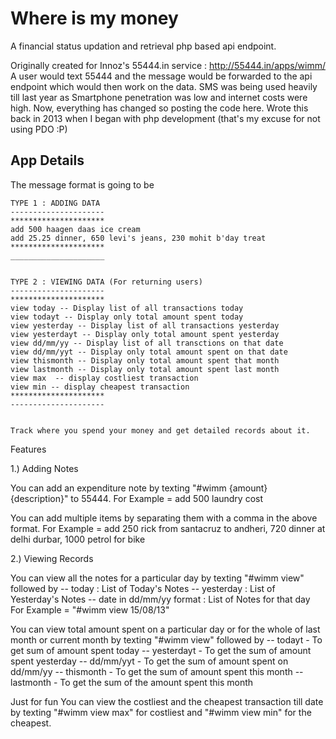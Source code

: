 # Where is my money
A financial status updation and retrieval php based api endpoint.

Originally created for Innoz's 55444.in service : http://55444.in/apps/wimm/
A user would text 55444 and the message would be forwarded to the api endpoint which would then work on the data. 
SMS was being used heavily till last year as Smartphone penetration was low and internet costs were high. Now, everything has changed so posting the code here.
Wrote this back in 2013 when I began with php development (that's my excuse for not using PDO :P)

## App Details

The message format is going to be 

	TYPE 1 : ADDING DATA
	---------------------
	*********************
	add 500 haagen daas ice cream
	add 25.25 dinner, 650 levi's jeans, 230 mohit b'day treat
	*********************
	_____________________


	TYPE 2 : VIEWING DATA (For returning users)
	---------------------
	*********************
	view today -- Display list of all transactions today
	view todayt -- Display only total amount spent today
	view yesterday -- Display list of all transactions yesterday
	view yesterdayt -- Display only total amount spent yesterday
	view dd/mm/yy -- Display list of all transctions on that date
	view dd/mm/yyt -- Display only total amount spent on that date
	view thismonth -- Display only total amount spent that month
	view lastmonth -- Display only total amount spent last month
	view max  -- display costliest transaction
	view min -- display cheapest transaction
	*********************
	---------------------


	Track where you spend your money and get detailed records about it. 

Features 

1.) Adding Notes

You can add an expenditure note by texting "#wimm {amount} {description}" to 55444. 
For Example = add 500 laundry cost

You can add multiple items by separating them with a comma in the above format.
For Example = add 250 rick from santacruz to andheri, 720 dinner at delhi durbar, 1000 petrol for bike

2.) Viewing Records

You can view all the notes for a particular day by texting "#wimm view" followed by 
--  today : List of Today's Notes
-- yesterday : List of Yesterday's Notes
-- date in dd/mm/yy format : List of Notes for that day
For Example = "#wimm view 15/08/13"

You can view total amount spent on a particular day or for the whole of last month or current month by texting "#wimm view" followed by
-- todayt - To get sum of amount spent today
-- yesterdayt - To get the sum of amount spent yesterday
-- dd/mm/yyt - To get the sum of amount spent on dd/mm/yy
-- thismonth - To get the sum of amount spent this month
-- lastmonth - To get the sum of the amount spent this month

Just for fun
You can view the costliest and the cheapest transaction till date by texting "#wimm view max" for costliest and "#wimm view min" for the cheapest.
